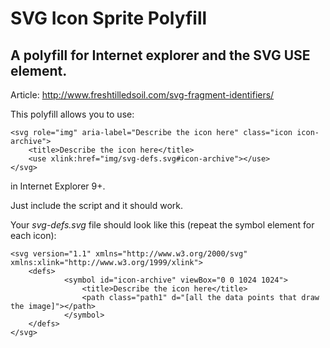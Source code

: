 # SVG Icon Sprite Polyfill

## A polyfill for Internet explorer and the SVG USE element.

Article: http://www.freshtilledsoil.com/svg-fragment-identifiers/

This polyfill allows you to use:

	<svg role="img" aria-label="Describe the icon here" class="icon icon-archive">
		<title>Describe the icon here</title>
		<use xlink:href="img/svg-defs.svg#icon-archive"></use>
	</svg>

in Internet Explorer 9+.

Just include the script and it should work.

Your *svg-defs.svg* file should look like this (repeat the symbol element for each icon):

	<svg version="1.1" xmlns="http://www.w3.org/2000/svg" xmlns:xlink="http://www.w3.org/1999/xlink">
		<defs>
    			<symbol id="icon-archive" viewBox="0 0 1024 1024">
    				<title>Describe the icon here</title>
    				<path class="path1" d="[all the data points that draw the image]"></path>
    			</symbol>
		</defs>
	</svg>
